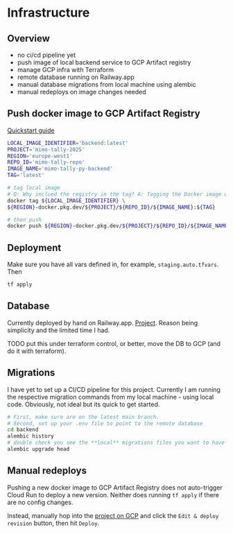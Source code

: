 # Infrastructure

## Overview

- no ci/cd pipeline yet
- push image of local backend service to GCP Artifact registry
- manage GCP infra with Terraform
- remote database running on Railway.app
- manual database migrations from local machine using alembic
- manual redeploys on image changes needed

## Push docker image to GCP Artifact Registry

[Quickstart guide](https://cloud.google.com/artifact-registry/docs/docker/store-docker-container-images)

```sh
LOCAL_IMAGE_IDENTIFIER='backend:latest'
PROJECT='mimo-tally-2025'
REGION='europe-west1'
REPO_ID='mimo-tally-repo'
IMAGE_NAME='mimo-tally-py-backend'
TAG='latest'

# tag local image
# Q: Why inclued the registry in the tag? A: Tagging the Docker image with a repository name configures the docker push command to push the image to a specific location.
docker tag ${LOCAL_IMAGE_IDENTIFIER} \
${REGION}-docker.pkg.dev/${PROJECT}/${REPO_ID}/${IMAGE_NAME}:${TAG}

# then push
docker push ${REGION}-docker.pkg.dev/${PROJECT}/${REPO_ID}/${IMAGE_NAME}:${TAG}
```

## Deployment

Make sure you have all vars defined in, for example, `staging.auto.tfvars`. Then

```sh
tf apply
```

## Database

Currently deployed by hand on Railway.app. [Project](https://railway.com/project/944271c2-6983-4df6-b688-d0022a8c2656?environmentId=e42e3b41-d1bd-4b45-a581-b3e457776137). Reason being simplicity and the limited time I had.

TODO put this under terraform control, or better, move the DB to GCP (and do it with terraform).

## Migrations

I have yet to set up a CI/CD pipeline for this project. Currently I am running the respective migration commands from my local machine - using local code. Obviously, not ideal but its quick to get started.

```sh
# First, make sure are on the latest main branch.
# Second, set up your .env file to point to the remote database
cd backend
alembic history
# double check you see the **local** migrations files you want to have on the server, then
alembic upgrade head
```

## Manual redeploys

Pushing a new docker image to GCP Artifact Registry does not auto-trigger Cloud Run to deploy a new version. Neither does running `tf apply` if there are no config changes.

Instead, manually hop into the [project on GCP](https://console.cloud.google.com/run/detail/europe-west1/cloudrun-service/metrics?inv=1&invt=AbzBFw&project=mimo-tally-2025&supportedpurview=project,folder) and click the `Edit & deploy revision` button, then hit `Deploy`.

